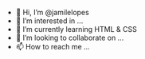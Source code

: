 - 👋 Hi, I’m @jamilelopes
- 👀 I’m interested in ...
- 🌱 I’m currently learning HTML & CSS
- 💞️ I’m looking to collaborate on ...
- 📫 How to reach me ...

<!---
jamilelopes/jamilelopes is a ✨ special ✨ repository because its `README.md` (this file) appears on your GitHub profile.
You can click the Preview link to take a look at your changes.
--->
